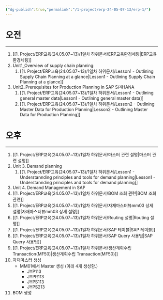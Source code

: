 ```yaml
---
{"dg-publish":true,"permalink":"/1-project/erp-24-05-07-13/erp-1/"}
---
```


# 오전
---
1. [[1. Project/ERP교육(24.05.07~13)/1일차 하위문서/ERP교육환경세팅\|ERP교육환경세팅]]
2. Unit1_Overview of supply chain planning
	1. [[1. Project/ERP교육(24.05.07~13)/1일차 하위문서/Lesson1 - Outlining Supply Chain Planning at a glance\|Lesson1 - Outlining Supply Chain Planning at a glance]]
3. Unit2_Prerequisites for Production Planning in SAP S/4HANA
	1. [[1. Project/ERP교육(24.05.07~13)/1일차 하위문서/Lesson1 - Outlining general master data\|Lesson1 - Outlining general master data]]
	2. [[1. Project/ERP교육(24.05.07~13)/1일차 하위문서/Lesson2 - Outlining Master Data for Production Planning\|Lesson2 - Outlining Master Data for Production Planning]]
	
# 오후
---
1. [[1. Project/ERP교육(24.05.07~13)/1일차 하위문서/마스터 관련 설명\|마스터 관련 설명]]
2. Unit 3. Demand planning
	1. [[1. Project/ERP교육(24.05.07~13)/1일차 하위문서/Lesson1 - Understannding principles and tools for demand planning\|Lesson1 - Understannding principles and tools for demand planning]]
3. Unit 4. Demand Management in SAP
4.  [[1. Project/ERP교육(24.05.07~13)/1일차 하위문서/BOM 조회 관련\|BOM 조회 관련]]
5. [[1. Project/ERP교육(24.05.07~13)/1일차 하위문서/자재마스터뷰mm03 상세 설명\|자재마스터뷰mm03 상세 설명]]
6. [[1. Project/ERP교육(24.05.07~13)/1일차 하위문서/Routing 설명\|Routing 설명]]
7. [[1. Project/ERP교육(24.05.07~13)/1일차 하위문서/SAP 테이블\|SAP 테이블]]
8. [[1. Project/ERP교육(24.05.07~13)/1일차 하위문서/SAP Query 사용법\|SAP Query 사용법]]
9. [[1. Project/ERP교육(24.05.07~13)/1일차 하위문서/생산계획수립 Transaction(MF50)\|생산계획수립 Transaction(MF50)]]
10. 자재마스터 생성
	- MM01에서 Master 생성 (아래 4개 생성함.)
		- JYP113
		- JYPR113
		- JYPS113
		- JYPS213
11. BOM 생성
